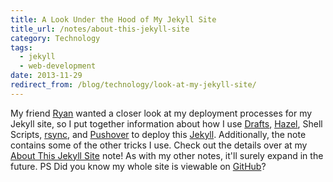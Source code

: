 ```yaml
---
title: A Look Under the Hood of My Jekyll Site
title_url: /notes/about-this-jekyll-site
category: Technology
tags:
  - jekyll
  - web-development
date: 2013-11-29
redirect_from: /blog/technology/look-at-my-jekyll-site/
---
```

My friend [Ryan](http://twitter.com/rjames86) wanted a closer look at my deployment processes for my Jekyll site, so I put together information about how I use [Drafts](http://agiletortoise.com/drafts), [Hazel](http://www.noodlesoft.com/hazel.php), Shell Scripts, [rsync](http://en.wikipedia.org/wiki/Rsync), and [Pushover](https://pushover.net/) to deploy this [Jekyll](http://jekyllrb.com/). Additionally, the note contains some of the other tricks I use. Check out the details over at my [About This Jekyll Site](/notes/about-this-jekyll-site) note! As with my other notes, it'll surely expand in the future. PS Did you know my whole site is viewable on [GitHub](https://github.com/EvanLovely/my-jekyll-site)?


